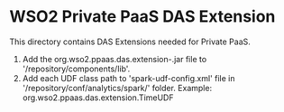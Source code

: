 # WSO2 Private PaaS DAS Extension

This directory contains DAS Extensions needed for Private PaaS.
1. Add the org.wso2.ppaas.das.extension-<ppaas-version>.jar file to '<DAS-HOME>/repository/components/lib'.
2. Add each UDF class path to 'spark-udf-config.xml' file in '<DAS-HOME>/repository/conf/analytics/spark/' folder.
   Example: <class-name>org.wso2.ppaas.das.extension.TimeUDF</class-name>